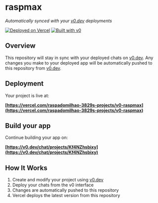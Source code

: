 # raspmax

*Automatically synced with your [v0.dev](https://v0.dev) deployments*

[![Deployed on Vercel](https://img.shields.io/badge/Deployed%20on-Vercel-black?style=for-the-badge&logo=vercel)](https://vercel.com/raspadomilhao-3829s-projects/v0-raspmax)
[![Built with v0](https://img.shields.io/badge/Built%20with-v0.dev-black?style=for-the-badge)](https://v0.dev/chat/projects/Kf4NZhsbixy)

## Overview

This repository will stay in sync with your deployed chats on [v0.dev](https://v0.dev).
Any changes you make to your deployed app will be automatically pushed to this repository from [v0.dev](https://v0.dev).

## Deployment

Your project is live at:

**[https://vercel.com/raspadomilhao-3829s-projects/v0-raspmax](https://vercel.com/raspadomilhao-3829s-projects/v0-raspmax)**

## Build your app

Continue building your app on:

**[https://v0.dev/chat/projects/Kf4NZhsbixy](https://v0.dev/chat/projects/Kf4NZhsbixy)**

## How It Works

1. Create and modify your project using [v0.dev](https://v0.dev)
2. Deploy your chats from the v0 interface
3. Changes are automatically pushed to this repository
4. Vercel deploys the latest version from this repository